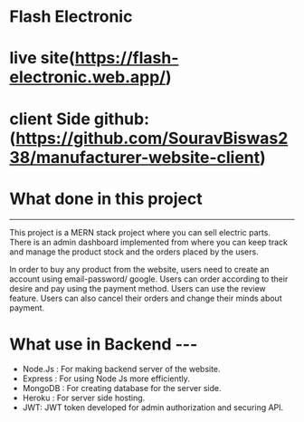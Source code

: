 # Flash Electronic
# live site(https://flash-electronic.web.app/)
# client Side github:(https://github.com/SouravBiswas238/manufacturer-website-client)

# What done in this project
---------------------------------------------------------------------------------------------------------------------------------------------------------------------
This project is a MERN stack project where you can sell electric parts. There is an admin dashboard implemented from where you can keep track and manage the product stock and the orders placed by the users.

In order to buy any product from the website, users need to create an account using email-password/ google. Users can order according to their desire and pay using the payment method. Users can use the review feature. Users can also cancel their orders and change their minds about payment.

 # What use in Backend ---
* Node.Js : For making backend server of the website.
* Express : For using Node Js more efficiently.
* MongoDB : For creating database for the server side.
* Heroku : For server side hosting.
* JWT: JWT token developed for admin authorization and securing API.




